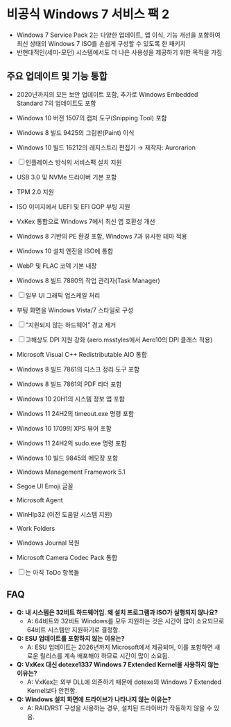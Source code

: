 # 비공식 Windows 7 서비스 팩 2


* Windows 7 Service Pack 2는 다양한 업데이트, 앱 이식, 기능 개선을 포함하여 최신 상태의 Windows 7 ISO를 손쉽게 구성할 수 있도록 한 패키지
* 반현대적인(세미-모던) 시스템에서도 더 나은 사용성을 제공하기 위한 목적을 가짐

주요 업데이트 및 기능 통합
---------------

* 2020년까지의 모든 보안 업데이트 포함, 추가로 Windows Embedded Standard 7의 업데이트도 포함
* Windows 10 버전 1507의 캡처 도구(Snipping Tool) 포함
* Windows 8 빌드 9425의 그림판(Paint) 이식
* Windows 10 빌드 16212의 레지스트리 편집기 → 제작자: Aurorarion
* ☐ 인플레이스 방식의 서비스팩 설치 지원
* USB 3.0 및 NVMe 드라이버 기본 포함
* TPM 2.0 지원
* ISO 이미지에서 UEFI 및 EFI GOP 부팅 지원
* VxKex 통합으로 Windows 7에서 최신 앱 호환성 개선
* Windows 8 기반의 PE 환경 포함, Windows 7과 유사한 테마 적용
* Windows 10 설치 엔진을 ISO에 통합
* WebP 및 FLAC 코덱 기본 내장
* Windows 8 빌드 7880의 작업 관리자(Task Manager)
* ☐ 일부 UI 그래픽 업스케일 처리
* 부팅 화면을 Windows Vista/7 스타일로 구성
* ☐ “지원되지 않는 하드웨어” 경고 제거
* ☐ 고해상도 DPI 지원 강화 (aero.msstyles에서 Aero10의 DPI 클래스 적용)
* Microsoft Visual C++ Redistributable AIO 통합
* Windows 8 빌드 7861의 디스크 정리 도구 포함
* Windows 8 빌드 7861의 PDF 리더 포함
* Windows 10 20H1의 시스템 정보 앱 포함
* Windows 11 24H2의 timeout.exe 명령 포함
* Windows 10 1709의 XPS 뷰어 포함
* Windows 11 24H2의 sudo.exe 명령 포함
* Windows 10 빌드 9845의 메모장 포함
* Windows Management Framework 5.1
* Segoe UI Emoji 글꼴
* Microsoft Agent
* WinHlp32 (이전 도움말 시스템 지원)
* Work Folders
* Windows Journal 복원
* Microsoft Camera Codec Pack 통합

* ☐ 는 아직 ToDo 항목들

FAQ
---

* **Q: 내 시스템은 32비트 하드웨어임. 왜 설치 프로그램과 ISO가 실행되지 않나요?**
  + A: 64비트와 32비트 Windows를 모두 지원하는 것은 시간이 많이 소요되므로 64비트 시스템만 지원하기로 결정함.
* **Q: ESU 업데이트를 포함하지 않는 이유는?**
  + A: ESU 업데이트는 2026년까지 Microsoft에서 제공되며, 이를 포함하면 새로운 릴리스를 계속 배포해야 하므로 시간이 많이 소요됨.
* **Q: VxKex 대신 dotexe1337 Windows 7 Extended Kernel을 사용하지 않는 이유는?**
  + A: VxKex는 외부 DLL에 의존하기 때문에 dotexe의 Windows 7 Extended Kernel보다 안전함.
* **Q: Windows 설치 화면에 드라이브가 나타나지 않는 이유는?**
  + A: RAID/RST 구성을 사용하는 경우, 설치된 드라이버가 작동하지 않을 수 있음.
